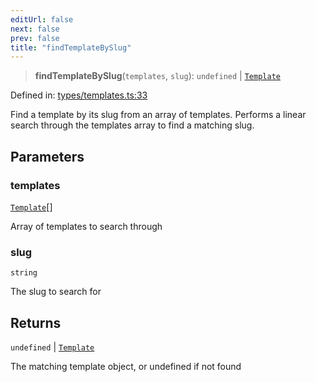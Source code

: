 ```yaml
---
editUrl: false
next: false
prev: false
title: "findTemplateBySlug"
---
```


> **findTemplateBySlug**(`templates`, `slug`): `undefined` \| [`Template`](/fabr/api/types/templates/interfaces/template/)

Defined in: [types/templates.ts:33](https://github.com/yashjawale/fabr/blob/f92675816a3f8768b3ea0b7f8742e3a12556014c/src/types/templates.ts#L33)

Find a template by its slug from an array of templates.
Performs a linear search through the templates array to find a matching slug.

## Parameters

### templates

[`Template`](/fabr/api/types/templates/interfaces/template/)[]

Array of templates to search through

### slug

`string`

The slug to search for

## Returns

`undefined` \| [`Template`](/fabr/api/types/templates/interfaces/template/)

The matching template object, or undefined if not found
